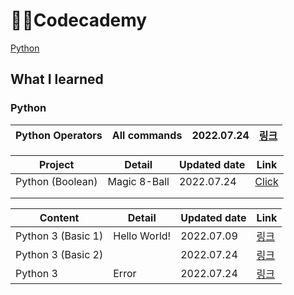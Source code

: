 # 🧑‍💻Codecademy

[Python](#python)



## What I learned



### Python

| Python Operators | All commands | 2022.07.24 | [링크](./Python/python_operator.md) |
| ---------------- | ------------ | ---------- | ----------------------------------- |



| Project          | Detail       | Updated date | Link                                            |
| ---------------- | ------------ | ------------ | ----------------------------------------------- |
| Python (Boolean) | Magic 8-Ball | 2022.07.24   | [Click](./Python/Project/python_pjt_boolean.md) |
|                  |              |              |                                                 |
|                  |              |              |                                                 |



| Content            | Detail       | Updated date | Link                             |
| ------------------ | ------------ | ------------ | -------------------------------- |
| Python 3 (Basic 1) | Hello World! | 2022.07.09   | [링크](./Python/python.md)       |
| Python 3 (Basic 2) |              | 2022.07.24   | [링크](./Python/python1.md)      |
| Python 3           | Error        | 2022.07.24   | [링크](./Python/python_error.md) |



